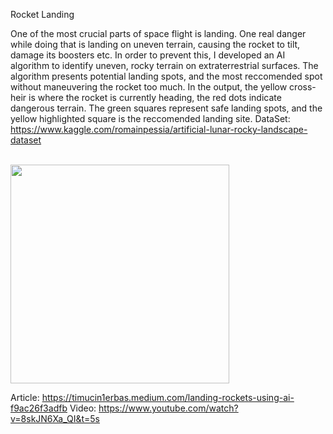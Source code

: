 Rocket Landing

One of the most crucial parts of space flight is landing. One real danger while doing that is landing on uneven terrain, causing the rocket to tilt, damage its boosters etc. In order to prevent this, I developed an AI algorithm to identify uneven, rocky terrain on extraterrestrial surfaces. The algorithm presents potential landing spots, and the most reccomended spot without maneuvering the rocket too much. In the output, the yellow cross-heir is where the rocket is currently heading, the red dots indicate dangerous terrain. The green squares represent safe landing spots, and the yellow highlighted square is the reccomended landing site.
DataSet: https://www.kaggle.com/romainpessia/artificial-lunar-rocky-landscape-dataset

<br>
<img height="350", src="https://user-images.githubusercontent.com/56005095/114437309-0a672700-9bcf-11eb-80fe-fed7359fe2ba.png" />
<br>

Article: https://timucin1erbas.medium.com/landing-rockets-using-ai-f9ac26f3adfb
Video: https://www.youtube.com/watch?v=8skJN6Xa_QI&t=5s
